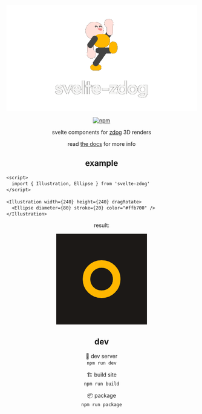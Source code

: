 <div align="center">

[![svelte-zdog](static/img/header-alpha.png)](https://carlos-aguilar.com/svelte-zdog)

[![npm](https://img.shields.io/badge/npm-svelte--zdog-222?style=flat-square&logo=npm)](https://npm.im/svelte-zdog)

svelte components for [zdog](https://zzz.dog) 3D renders

read [the docs](https://carlos-aguilar.com/svelte-zdog) for more info

## example

</div>

```svelte
<script>
  import { Illustration, Ellipse } from 'svelte-zdog'
</script>

<Illustration width={240} height={240} dragRotate>
  <Ellipse diameter={80} stroke={20} color="#ffb700" />
</Illustration>
```

<div align="center">

result:

![example](static/img/example.png)

## dev

🚧 dev server  
`npm run dev`

🏗 build site  
`npm run build`

📦 package  
`npm run package`

</div>
